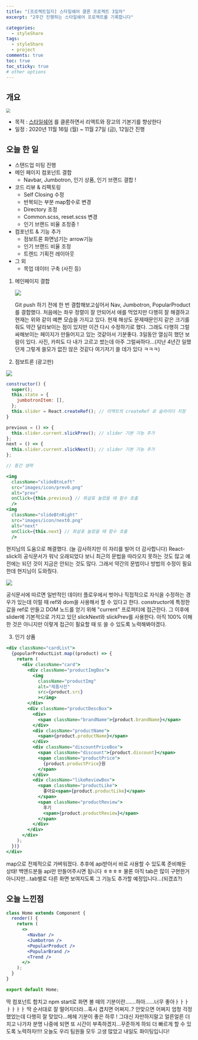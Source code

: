 ```yaml
---
title: "[프로젝트일지] 스타일쉐어 클론 프로젝트 3일차"
excerpt: "2주간 진행하는 스타일쉐어 프로젝트를 기록합니다"

categories:
  - styleShare
tags:
  - styleShare
  - project
comments: true
toc: true
toc_sticky: true
# other options
---
```


## 개요

<img src="https://i.ibb.co/h2xWRXL/2020-11-16-6-27-04.png" style="zoom:67%;" />

- 목적 : [스타일쉐어](https://www.styleshare.kr/) 를 클론하면서 리액트와 장고의 기본기를 향상한다
- 일정 : 2020년 11월 16일 (월) ~ 11월 27일 (금), 12일간 진행

## 오늘 한 일

- 스탠드업 미팅 진행
- 메인 페이지 컴포넌트 결합
  - Navbar, Jumbotron, 인기 상품, 인기 브랜드 결합 !
- 코드 리뷰 & 리팩토링 
  - Self Closing 수정
  - 반복되는 부분 map함수로 변경
  - Directory 조정
  - Common.scss, reset.scss 변경
  - 인기 브랜드 비율 조정중 !
- 컴포넌트 & 기능 추가
  - 점보트론 화면넘기는 arrow기능
  - 인기 브랜드 비율 조정
  - 트렌드 기획전 레이아웃
- 그 외
  - 목업 데이터 구축 (사진 등)



1. 메인페이지 결합

   ![](https://i.ibb.co/kK1HPt8/Kapture-2020-11-20-at-15-35-48.gif)

   Git push 하기 전에 한 번 결합해보고싶어서 Nav, Jumbotron, PopularProduct를 결합했다. 처음에는 좌우 정렬이 잘 안되어서 애를 먹었지만 다행히 잘 해결하고 현재는 위와 같이 예쁜 모습을 가지고 있다. 현재 해상도 문제때문인지 같은 크기를 줘도 약간 달라보이는 점이 있지만 이건 다시 수정하기로 했다. 그래도 다행히 그럴싸해보이는 페이지가 만들어지고 있는 것같아서 기분좋다. 3일동안 열심히 했던 보람이 있다. 사진, 카피도 다 내가 고르고 썼는데 아주 그럴싸하다...(지난 4년간 일했던게 그렇게 쓸모가 없진 않은 것같다 여기저기 쓸 데가 있다 ㅋㅋㅋ)

2. 점보트론 (광고판)

<img src="https://i.ibb.co/HTQ8c0c/ezgif-com-gif-maker.gif" />

```jsx
constructor() {
  super();
  this.state = {
    jumbotronItem: [],
  };
  this.slider = React.createRef(); // 리액트의 createRef 로 슬라이더 지정
}

previous = () => {
  this.slider.current.slickPrev(); // slider 기본 기능 추가
};
next = () => {
  this.slider.current.slickNext(); // slider 기본 기능 추가
};

// 중간 생략

<img
  className="slideBtnLeft"
  src="images/icon/prev0.png"
  alt="prev"
  onClick={this.previous} // 화살표 눌렀을 때 함수 호출
  />
<img
  className="slideBtnRight"
  src="images/icon/next0.png"
  alt="next"
  onClick={this.next} // 화살표 눌렀을 때 함수 호출
  />
```

 현지님의 도움으로 해결했다. (늘 감사하지만 이 자리를 빌어 더 감사합니다) React-slick의 공식문서가 워낙 오래되었다 보니 최근의 문법을 따라오지 못하는 것도 많고 예전에는 되던 것이 지금은 안되는 것도 많다. 그래서 약간의 문법이나 방법의 수정이 필요한데 현지님이 도와줬다. 

![](https://i.ibb.co/HDmG65G/2020-11-19-9-16-59.png)

공식문서에 따르면 일반적인 데이터 플로우에서 벗어나 직접적으로 자식을 수정하는 경우가 있는데 이럴 때 ref와 dom을 사용해서 할 수 있다고 한다. constructor에 특정한 값을 ref로 만들고 DOM 노드를 얻기 위해 "current" 프로퍼티에 접근한다. 그 이후에 slider에 기본적으로 가지고 있던 slickNext와 slickPrev를 사용한다. 아직 100% 이해한 것은 아니지만 이렇게 접근이 필요할 때 또 쓸 수 있도록 노력해봐야겠다.

3. 인기 상품 

```jsx
<div className="cardList">
  {popularProductList.map((product) => {
    return (
      <div className="card">
        <div className="productImgBox">
          <img
            className="productImg"
            alt="제품사진"
            src={product.src}
            ></img>
        </div>
        <div className="productDescBox">
          <div>
            <span className="brandName">{product.brandName}</span>
          </div>
          <div className="productName">
            <span>{product.productName}</span>
          </div>
          <div className="discountPriceBox">
            <span className="discount">{product.discount}</span>
            <span className="productPrice">
              {product.productPrice}원
            </span>
          </div>
          <div className="likeReviewBox">
            <span className="productLike">
              좋아요<span>{product.productLike}</span>
            </span>
            <span className="productReview">
              후기
              <span>{product.productReview}</span>
            </span>
          </div>
        </div>
      </div>
    );
  })}
</div>
```

map으로 전체적으로 가벼워졌다. 추후에 api받아서 바로 사용할 수 있도록 준비해둔 상태! 백엔드분들 api만 만들어주시면 됩니다 ㅎㅎㅎㅎ 물론 아직 tab은 많이 구현한거 아니지만...tab별로 다른 화면 보여지도록 그 기능도 추가할 예정입니다...(되겠죠?)

## 오늘 느낀점

```jsx
class Home extends Component {
  render() {
    return (
      <>
        <Navbar />
        <Jumbotron />
        <PopularProduct />
        <PopularBrand />
        <Trend />
      </>
    );
  }
}

export default Home;
```

딱 컴포넌트 합치고 npm start로 화면 볼 때의 기분이란.......하아......너무 좋아ㅏㅏㅏㅏㅏㅏㅏ 딱 순서대로 잘 떨어지더라...혹시 겹치면 어쩌지..? 안맞으면 어쩌지 엄청 걱정했었는데 다행히 잘 맞았다...헤헤 기분이 좋은 하루 ! 그대신 자만하지말고 얼른얼른 더 치고 나가자 분명 나중에 되면 또 시간이 부족하겠지...꾸준하게 하되 더 빠르게 할 수 있도록 노력하자!!!!
오늘도 우리 팀원들 모두 고생 많았고 내일도 화이팅입니다!